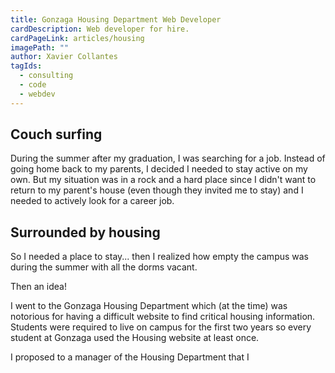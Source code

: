 ```yaml
---
title: Gonzaga Housing Department Web Developer
cardDescription: Web developer for hire.
cardPageLink: articles/housing
imagePath: ""
author: Xavier Collantes
tagIds:
  - consulting
  - code
  - webdev
---
```


## Couch surfing

During the summer after my graduation, I was searching for a job. Instead of
going home back to my parents, I decided I needed to stay active on my own. But
my situation was in a rock and a hard place since I didn't want to return to my
parent's house (even though they invited me to stay) and I needed to actively
look for a career job.

## Surrounded by housing

So I needed a place to stay... then I realized how empty the campus was during
the summer with all the dorms vacant.

Then an idea!

I went to the Gonzaga Housing Department which (at the time) was
notorious for having a difficult website to find critical housing information.
Students were required to live on campus for the first two years so every
student at Gonzaga used the Housing website at least once.

I proposed to a manager of the Housing Department that I 

##

